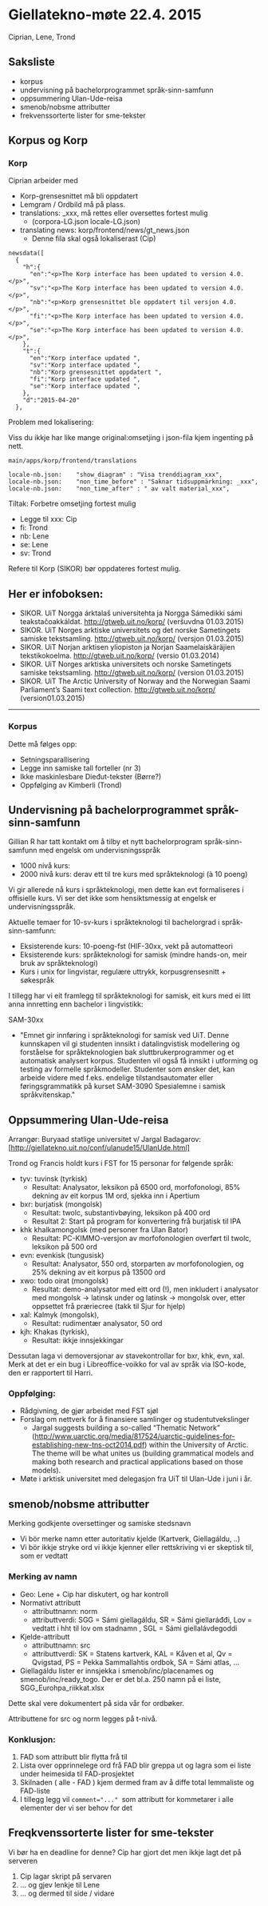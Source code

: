 # Giellatekno-møte 22.4. 2015

Ciprian, Lene, Trond

## Saksliste

* korpus
* undervisning på bachelorprogrammet språk-sinn-samfunn
* oppsummering Ulan-Ude-reisa
* smenob/nobsme attributter
* frekvenssorterte lister for sme-tekster

##  Korpus og Korp

### Korp

Ciprian arbeider med
* Korp-grensesnittet må bli oppdatert
* Lemgram / Ordbild må på plass.
* translations: _xxx, må rettes eller oversettes fortest mulig
    - (corpora-LG.json		locale-LG.json)
* translating news: korp/frontend/news/gt_news.json
    - Denne fila skal også lokaliserast (Cip)

```
newsdata([  
  {  
    "h":{  
      "en":"<p>The Korp interface has been updated to version 4.0. </p>",
      "sv":"<p>The Korp interface has been updated to version 4.0. </p>",
      "nb":"<p>Korp grensesnittet ble oppdatert til versjon 4.0. </p>",
      "fi":"<p>The Korp interface has been updated to version 4.0. </p>",
      "se":"<p>The Korp interface has been updated to version 4.0. </p>",
    },
    "t":{  
      "en":"Korp interface updated ",
      "sv":"Korp interface updated ",
      "nb":"Korp grensesnittet oppdatert ",
      "fi":"Korp interface updated ",
      "se":"Korp interface updated ",
    },
    "d":"2015-04-20"
  },
```

Problem med lokalisering:

Viss du ikkje har like mange original:omsetjing i json-fila 
kjem ingenting på nett.

```
main/apps/korp/frontend/translations

locale-nb.json:    "show_diagram" : "Visa trenddiagram_xxx",
locale-nb.json:    "non_time_before" : "Saknar tidsuppmärkning: _xxx",
locale-nb.json:    "non_time_after" : " av valt material_xxx",
```

Tiltak: Forbetre omsetjing fortest mulig
* Legge til xxx: Cip
* fi: Trond
* nb: Lene
* se: Lene
* sv: Trond

Refere til Korp (SIKOR) bør oppdateres fortest mulig.

Her er infoboksen:
----
* SIKOR. UiT Norgga árktalaš universitehta ja Norgga Sámedikki sámi teakstačoakkáldat. <http://gtweb.uit.no/korp/> (veršuvdna 01.03.2015)
* SIKOR. UiT Norges arktiske universitets og det norske Sametingets samiske tekstsamling. <http://gtweb.uit.no/korp/> (versjon 01.03.2015)
* SIKOR. UiT Norjan arktisen yliopiston ja Norjan Saamelaiskäräjien tekstikokoelma. <http://gtweb.uit.no/korp/> (versio 01.03.2014)
* SIKOR. UiT Norges arktiska universitets och norske Sametingets samiske
tekstsamling. <http://gtweb.uit.no/korp/> (version 01.03.2015)
* SIKOR. UiT The Arctic University of Norway and the Norwegian Saami Parliament’s Saami text collection. <http://gtweb.uit.no/korp/> (version01.03.2015)
----
### Korpus

Dette må følges opp:
* Setningsparallisering
* Legge inn samiske tall forteller (nr 3)
* Ikke maskinlesbare Dieđut-tekster (Børre?)
* Oppfølging av Kimberli (Trond)

##  Undervisning på bachelorprogrammet språk-sinn-samfunn
Gillian R har tatt kontakt om å tilby et nytt bachelorprogram språk-sinn-samfunn med engelsk om undervisningsspråk
* 1000 nivå kurs:
* 2000 nivå kurs: derav ett til tre kurs med språkteknologi (à 10 poeng)

Vi gir allerede nå kurs i språkteknologi, men dette kan evt formaliseres i offisielle kurs. Vi ser det ikke som hensiktsmessig at engelsk er undervisningsspråk.

Aktuelle temaer for 10-sv-kurs i språkteknologi til bachelorgrad i språk-sinn-samfunn:
* Eksisterende kurs: 10-poeng-fst (HIF-30xx, vekt på automatteori
* Eksisterende kurs: språkteknologi for samisk (mindre hands-on, meir bruk av språkteknologi)
* Kurs i unix for lingvistar, regulære uttrykk, korpusgrensesnitt + søkespråk

I tillegg har vi eit framlegg til språkteknologi for samisk, eit kurs med ei litt anna innretting enn bachelor i lingvistikk:

SAM-30xx
* "Emnet gir innføring i språkteknologi for samisk ved UiT. Denne kunnskapen vil gi studenten innsikt i datalingvistisk modellering og forståelse for språkteknologien bak sluttbrukerprogrammer og et automatisk analysert korpus. Studenten vil også få innsikt i utforming og testing av formelle språkmodeller. Studenter som ønsker det, kan arbeide videre med f.eks. endelige tilstandsautomater eller føringsgrammatikk på kurset SAM-3090 Spesialemne i samisk språkvitenskap."

##  Oppsummering Ulan-Ude-reisa

Arrangør: Buryaad statlige universitet v/ Jargal Badagarov:
[http://giellatekno.uit.no/conf/ulanude15/UlanUde.html]

Trond og Francis holdt kurs i FST for 15 personar for følgende språk:

* tyv: tuvinsk (tyrkisk)
    - Resultat: Analysator, leksikon på 6500 ord, morfofonologi, 85% dekning av eit korpus 1M ord, sjekka inn i Apertium
* bxr: burjatisk (mongolsk)
    - Resultat: twolc, substantivbøying, leksikon på 400 ord
    - Resultat 2: Start på program for konvertering frå burjatisk til IPA
* khk khalkamongolsk (med personer fra Ulan Bator)
    - Resultat: PC-KIMMO-versjon av morfofonologien overført til twolc, leksikon på 500 ord
* evn: evenkisk (tungusisk)
    - Resultat: Analysator, 550 ord, storparten av morfofonologien, og 25% dekning av eit korpus på 13500 ord
* xwo: todo oirat (mongolsk)
    - Resultat: demo-analysator med eitt ord (!), men inkludert i analysator med mongolsk -> latinsk under og latinsk -> mongolsk over, etter oppsettet frå præriecree (takk til Sjur for hjelp)
* xal: Kalmyk (mongolsk), 
    - Resultat: rudimentær analysator, 50 ord
* kjh: Khakas (tyrkisk), 
    - Resultat: ikkje innsjekkingar

Dessutan laga vi demoversjonar av stavekontrollar for bxr, khk, evn, xal. Merk at det er ein bug i Libreoffice-voikko for val av språk via ISO-kode, den er rapportert til Harri.

### Oppfølging:

* Rådgivning, de gjør arbeidet med FST sjøl
* Forslag om nettverk for å finansiere samlinger og studentutvekslinger
    - Jargal suggests building a so-called “Thematic Network” (http://www.uarctic.org/media/817524/uarctic-guidelines-for-establishing-new-tns-oct2014.pdf) within the University of Arctic. The theme will be what unites us (building grammatical models and making both research and practical applications based on those models).
* Møte i arktisk universitet med delegasjon fra UiT til Ulan-Ude i juni i år.

##  smenob/nobsme attributter

Merking godkjente oversettinger og samiske stedsnavn

* Vi bör merke namn etter autoritativ kjelde (Kartverk, Giellagáldu, ..)
* Vi bör ikkje stryke ord vi ikkje kjenner eller rettskriving vi er skeptisk til, som er vedtatt

### Merking av namn

* Geo: Lene + Cip har diskutert, og har kontroll
* Normativt attributt
    - attributtnamn: norm
    - attributtverdi: SGG = Sámi giellagáldu, SR = Sámi giellaráđđi, Lov = vedtatt i hht til lov om stadnamn , SGL = Sámi giellalávdegoddi
* Kjelde-attributt
    - attributtnamn: src
    - attributtverdi: SK = Statens kartverk, KAL = Kåven et al, Qv = Qvigstad, PS = Pekka Sammallahtis ordbok, SA = Sámi atlas, ...
* Giellagáldu lister er innsjekka i smenob/inc/placenames og smenob/inc/ready_togo. Der er det bl.a. 250 namn på ei liste, SGG_Eurohpa_riikkat.xlsx

Dette skal vere dokumentert på sida vår for ordbøker.

Attributtene for src og norm legges på t-nivå.

### Konklusjon:

1. FAD som attributt blir flytta frå <e> til <t>
1. Lista over opprinnelege ord frå FAD blir greppa ut og lagra som ei liste
  under heimesida til FAD-prosjektet
1. Skilnaden ( alle - FAD ) kjem dermed fram av å diffe total lemmaliste og FAD-liste
1. I tillegg legg vil `comment="..."`  som attributt for kommetarer i alle elementer der vi ser behov for det

##  Freqkvenssorterte lister for sme-tekster

Vi bør ha en deadline for denne? 
Cip har gjort det men ikkje lagt det på serveren
1. Cip lagar skript på servaren
1. ... og gjev lenkje til Lene
1. ... og dermed til side / vidare
